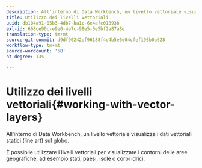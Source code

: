 ```yaml
---
description: All’interno di Data Workbench, un livello vettoriale visualizza i dati vettoriali statici (line art) sul globo.
title: Utilizzo dei livelli vettoriali
uuid: db104a91-05b3-4db7-ba1c-6e4afc01893b
exl-id: 668ce90c-e9e0-4e7c-98e5-0e5bf2a87a8e
translation-type: tm+mt
source-git-commit: d9df90242ef96188f4e4b5e6d04cfef196b0a628
workflow-type: tm+mt
source-wordcount: '58'
ht-degree: 13%

---
```


# Utilizzo dei livelli vettoriali{#working-with-vector-layers}

All’interno di Data Workbench, un livello vettoriale visualizza i dati vettoriali statici (line art) sul globo.

È possibile utilizzare i livelli vettoriali per visualizzare i contorni delle aree geografiche, ad esempio stati, paesi, isole o corpi idrici.
